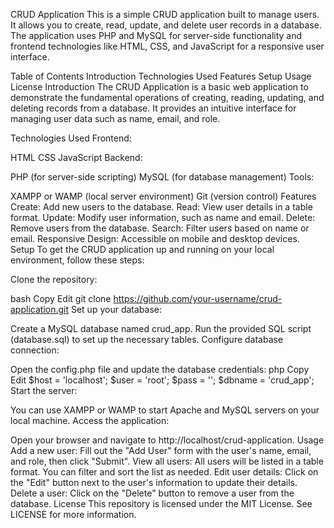 CRUD Application
This is a simple CRUD application built to manage users. It allows you to create, read, update, and delete user records in a database. The application uses PHP and MySQL for server-side functionality and frontend technologies like HTML, CSS, and JavaScript for a responsive user interface.

Table of Contents
Introduction
Technologies Used
Features
Setup
Usage
License
Introduction
The CRUD Application is a basic web application to demonstrate the fundamental operations of creating, reading, updating, and deleting records from a database. It provides an intuitive interface for managing user data such as name, email, and role.

Technologies Used
Frontend:

HTML
CSS
JavaScript
Backend:

PHP (for server-side scripting)
MySQL (for database management)
Tools:

XAMPP or WAMP (local server environment)
Git (version control)
Features
Create: Add new users to the database.
Read: View user details in a table format.
Update: Modify user information, such as name and email.
Delete: Remove users from the database.
Search: Filter users based on name or email.
Responsive Design: Accessible on mobile and desktop devices.
Setup
To get the CRUD application up and running on your local environment, follow these steps:

Clone the repository:

bash
Copy
Edit
git clone https://github.com/your-username/crud-application.git
Set up your database:

Create a MySQL database named crud_app.
Run the provided SQL script (database.sql) to set up the necessary tables.
Configure database connection:

Open the config.php file and update the database credentials:
php
Copy
Edit
$host = 'localhost';
$user = 'root';
$pass = '';
$dbname = 'crud_app';
Start the server:

You can use XAMPP or WAMP to start Apache and MySQL servers on your local machine.
Access the application:

Open your browser and navigate to http://localhost/crud-application.
Usage
Add a new user: Fill out the "Add User" form with the user's name, email, and role, then click "Submit".
View all users: All users will be listed in a table format. You can filter and sort the list as needed.
Edit user details: Click on the "Edit" button next to the user's information to update their details.
Delete a user: Click on the "Delete" button to remove a user from the database.
License
This repository is licensed under the MIT License. See LICENSE for more information.

